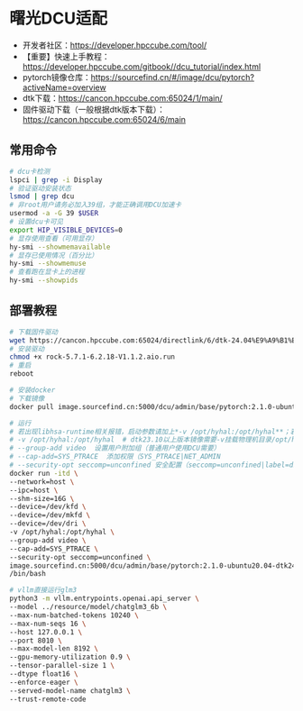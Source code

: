 # 曙光DCU适配

* 开发者社区：https://developer.hpccube.com/tool/
* 【重要】快速上手教程：https://developer.hpccube.com/gitbook//dcu_tutorial/index.html
* pytorch镜像仓库：https://sourcefind.cn/#/image/dcu/pytorch?activeName=overview
* dtk下载：https://cancon.hpccube.com:65024/1/main/
* 固件驱动下载（一般根据dtk版本下载）：https://cancon.hpccube.com:65024/6/main

## 常用命令

```bash
# dcu卡检测
lspci | grep -i Display
# 验证驱动安装状态
lsmod | grep dcu
# 非root用户请务必加入39组，才能正确调用DCU加速卡
usermod -a -G 39 $USER
# 设置dcu卡可见
export HIP_VISIBLE_DEVICES=0
# 显存使用查看（可用显存）
hy-smi --showmemavailable
# 显存已使用情况（百分比）
hy-smi --showmemuse
# 查看跑在显卡上的进程
hy-smi --showpids
```

## 部署教程

```bash
# 下载固件驱动
wget https://cancon.hpccube.com:65024/directlink/6/dtk-24.04%E9%A9%B1%E5%8A%A8/rock-5.7.1-6.2.18-V1.1.2.aio.run
# 安装驱动
chmod +x rock-5.7.1-6.2.18-V1.1.2.aio.run
# 重启
reboot

# 安装docker
# 下载镜像
docker pull image.sourcefind.cn:5000/dcu/admin/base/pytorch:2.1.0-ubuntu20.04-dtk24.04.1-py3.10

# 运行
# 若出现libhsa-runtime相关报错，启动参数请加上*-v /opt/hyhal:/opt/hyhal**；若物理机无/opt/hyhal，请下载hyhal并解压放置容器/opt/下
# -v /opt/hyhal:/opt/hyhal  # dtk23.10以上版本镜像需要-v挂载物理机目录/opt/hyhal
# --group-add video  设置用户附加组（普通用户使用DCU需要）
# --cap-add=SYS_PTRACE  添加权限（SYS_PTRACE|NET_ADMIN
# --security-opt seccomp=unconfined 安全配置（seccomp=unconfined|label=disable...）
docker run -itd \
--network=host \
--ipc=host \
--shm-size=16G \
--device=/dev/kfd \
--device=/dev/mkfd \
--device=/dev/dri \
-v /opt/hyhal:/opt/hyhal \
--group-add video \
--cap-add=SYS_PTRACE \
--security-opt seccomp=unconfined \
image.sourcefind.cn:5000/dcu/admin/base/pytorch:2.1.0-ubuntu20.04-dtk24.04.1-py3.10 \
/bin/bash

# vllm直接运行glm3
python3 -m vllm.entrypoints.openai.api_server \
--model ../resource/model/chatglm3_6b \
--max-num-batched-tokens 10240 \
--max-num-seqs 16 \
--host 127.0.0.1 \
--port 8010 \
--max-model-len 8192 \
--gpu-memory-utilization 0.9 \
--tensor-parallel-size 1 \
--dtype float16 \
--enforce-eager \
--served-model-name chatglm3 \
--trust-remote-code
```